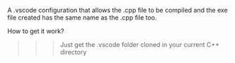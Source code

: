 A .vscode configuration that allows the .cpp file to be compiled and the exe file created has the same name as the .cpp file too.

How to get it work?
>>>Just get the .vscode folder cloned in your current C++ directory